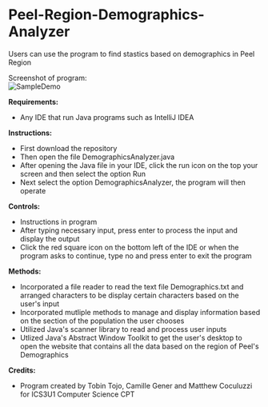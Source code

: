 # Peel-Region-Demographics-Analyzer
Users can use the program to find stastics based on demographics in Peel Region

Screenshot of program:
<br />![SampleDemo](https://user-images.githubusercontent.com/69814148/105614815-d9c6dc80-5d99-11eb-9ffa-8c0f44282619.png)

__Requirements:__ 
- Any IDE that run Java programs such as IntelliJ IDEA 

 __Instructions:__
- First download the repository
- Then open the file DemographicsAnalyzer.java
- After opening the Java file in your IDE, click the run icon on the top your screen and then select the option Run
- Next select the option DemographicsAnalyzer, the program will then operate

__Controls:__ 
- Instructions in program
- After typing necessary input, press enter to process the input and display the output
- Click the red square icon on the bottom left of the IDE or when the program asks to continue, type no and press enter to exit the program

__Methods:__ 
- Incorporated a file reader to read the text file Demographics.txt and arranged characters to be display certain characters based on the user's input
- Incorporated mutliple methods to manage and display information based on the section of the population the user chooses
- Utilized Java's scanner library to read and process user inputs
- Utlized Java's Abstract Window Toolkit to get the user's desktop to open the website that contains all the data based on the region of Peel's Demographics

__Credits:__
- Program created by Tobin Tojo, Camille Gener and Matthew Coculuzzi for ICS3U1 Computer Science CPT
